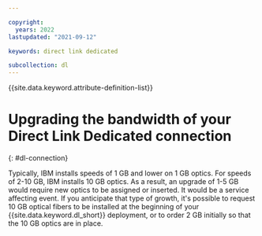 ```yaml
---

copyright:
  years: 2022
lastupdated: "2021-09-12"

keywords: direct link dedicated

subcollection: dl
---
```


{{site.data.keyword.attribute-definition-list}}

# Upgrading the bandwidth of your Direct Link Dedicated connection
{: #dl-connection}

Typically, IBM installs speeds of 1 GB and lower on 1 GB optics. For speeds of 2-10 GB, IBM installs 10 GB optics. As a result, an upgrade of 1-5 GB would require new optics to be assigned or inserted. It would be a service affecting event. If you anticipate that type of growth, it's possible to request 10 GB optical fibers to be installed at the beginning of your {{site.data.keyword.dl_short}} deployment, or to order 2 GB initially so that the 10 GB optics are in place.
